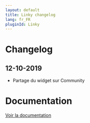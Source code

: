```yaml
---
layout: default
title: Linky changelog
lang: fr_FR
pluginId: Linky
---
```


# Changelog

## 12-10-2019

- Partage du widget sur Community

# Documentation

[Voir la documentation]({{site.baseurl}}/{{page.pluginId}}/{{page.lang}})
